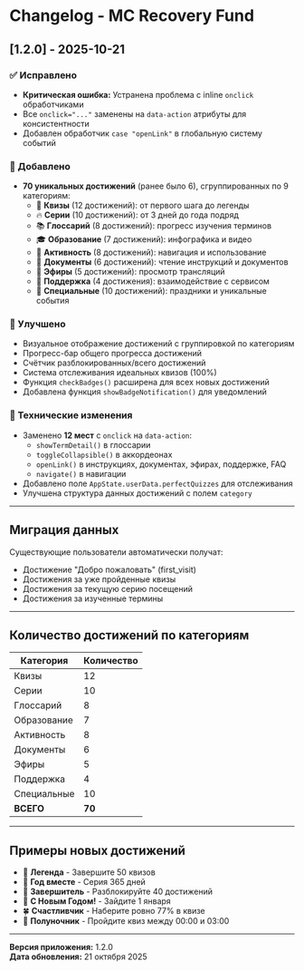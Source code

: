 # Changelog - MC Recovery Fund

## [1.2.0] - 2025-10-21

### ✅ Исправлено
- **Критическая ошибка:** Устранена проблема с inline `onclick` обработчиками
- Все `onclick="..."` заменены на `data-action` атрибуты для консистентности
- Добавлен обработчик `case "openLink"` в глобальную систему событий

### 🎉 Добавлено
- **70 уникальных достижений** (ранее было 6), сгруппированных по 9 категориям:
  - 🎯 **Квизы** (12 достижений): от первого шага до легенды
  - 🔥 **Серии** (10 достижений): от 3 дней до года подряд
  - 📚 **Глоссарий** (8 достижений): прогресс изучения терминов
  - 🎓 **Образование** (7 достижений): инфографика и видео
  - 📢 **Активность** (8 достижений): навигация и использование
  - 📄 **Документы** (6 достижений): чтение инструкций и документов
  - 🎪 **Эфиры** (5 достижений): просмотр трансляций
  - 💬 **Поддержка** (4 достижения): взаимодействие с сервисом
  - 🏅 **Специальные** (10 достижений): праздники и уникальные события

### 🎨 Улучшено
- Визуальное отображение достижений с группировкой по категориям
- Прогресс-бар общего прогресса достижений
- Счётчик разблокированных/всего достижений
- Система отслеживания идеальных квизов (100%)
- Функция `checkBadges()` расширена для всех новых достижений
- Добавлена функция `showBadgeNotification()` для уведомлений

### 🔧 Технические изменения
- Заменено **12 мест** с `onclick` на `data-action`:
  - `showTermDetail()` в глоссарии
  - `toggleCollapsible()` в аккордеонах
  - `openLink()` в инструкциях, документах, эфирах, поддержке, FAQ
  - `navigate()` в навигации
- Добавлено поле `AppState.userData.perfectQuizzes` для отслеживания
- Улучшена структура данных достижений с полем `category`

---

## Миграция данных

Существующие пользователи автоматически получат:
- Достижение "Добро пожаловать" (first_visit)
- Достижения за уже пройденные квизы
- Достижения за текущую серию посещений
- Достижения за изученные термины

---

## Количество достижений по категориям

| Категория | Количество |
|-----------|-----------|
| Квизы | 12 |
| Серии | 10 |
| Глоссарий | 8 |
| Образование | 7 |
| Активность | 8 |
| Документы | 6 |
| Эфиры | 5 |
| Поддержка | 4 |
| Специальные | 10 |
| **ВСЕГО** | **70** |

---

## Примеры новых достижений

- 👑 **Легенда** - Завершите 50 квизов
- 🎇 **Год вместе** - Серия 365 дней
- 💯 **Завершитель** - Разблокируйте 40 достижений
- 🎊 **С Новым Годом!** - Зайдите 1 января
- 🍀 **Счастливчик** - Наберите ровно 77% в квизе
- 🌃 **Полуночник** - Пройдите квиз между 00:00 и 03:00

---

**Версия приложения:** 1.2.0  
**Дата обновления:** 21 октября 2025
